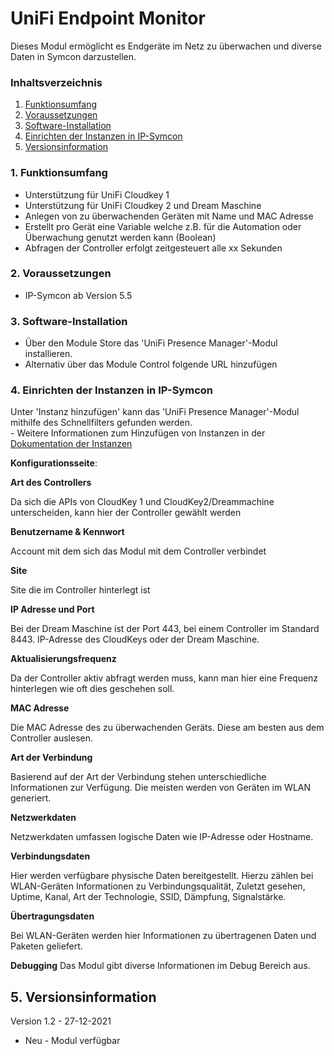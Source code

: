 # UniFi Endpoint Monitor
Dieses Modul ermöglicht es Endgeräte im Netz zu überwachen und diverse Daten in Symcon darzustellen.

### Inhaltsverzeichnis

1. [Funktionsumfang](#1-funktionsumfang)
2. [Voraussetzungen](#2-voraussetzungen)
3. [Software-Installation](#3-software-installation)
4. [Einrichten der Instanzen in IP-Symcon](#4-einrichten-der-instanzen-in-ip-symcon)
5. [Versionsinformation](#5-versionsinformation)

### 1. Funktionsumfang

* Unterstützung für UniFi Cloudkey 1
* Unterstützung für UniFi Cloudkey 2 und Dream Maschine
* Anlegen von zu überwachenden Geräten mit Name und MAC Adresse 
* Erstellt pro Gerät eine Variable welche z.B. für die Automation oder Überwachung genutzt werden kann (Boolean)
* Abfragen der Controller erfolgt zeitgesteuert alle xx Sekunden

### 2. Voraussetzungen

- IP-Symcon ab Version 5.5

### 3. Software-Installation

* Über den Module Store das 'UniFi Presence Manager'-Modul installieren.
* Alternativ über das Module Control folgende URL hinzufügen

### 4. Einrichten der Instanzen in IP-Symcon

 Unter 'Instanz hinzufügen' kann das 'UniFi Presence Manager'-Modul mithilfe des Schnellfilters gefunden werden.  
	- Weitere Informationen zum Hinzufügen von Instanzen in der [Dokumentation der Instanzen](https://www.symcon.de/service/dokumentation/konzepte/instanzen/#Instanz_hinzufügen)

__Konfigurationsseite__:

**Art des Controllers**

Da sich die APIs von CloudKey 1 und CloudKey2/Dreammachine unterscheiden, kann hier der Controller gewählt werden

**Benutzername & Kennwort**

Account mit dem sich das Modul mit dem Controller verbindet

**Site**

Site die im Controller hinterlegt ist 

**IP Adresse und Port**

Bei der Dream Maschine ist der Port 443, bei einem Controller im Standard 8443. IP-Adresse des CloudKeys oder der Dream Maschine.

**Aktualisierungsfrequenz**

Da der Controller aktiv abfragt werden muss, kann man hier eine Frequenz hinterlegen wie oft dies geschehen soll. 

**MAC Adresse**

Die MAC Adresse des zu überwachenden Geräts. Diese am besten aus dem Controller auslesen.

**Art der Verbindung**

Basierend auf der Art der Verbindung stehen unterschiedliche Informationen zur Verfügung. Die meisten werden von Geräten im WLAN generiert. 

**Netzwerkdaten**

Netzwerkdaten umfassen logische Daten wie IP-Adresse oder Hostname. 

**Verbindungsdaten**

Hier werden verfügbare physische Daten bereitgestellt. Hierzu zählen bei WLAN-Geräten Informationen zu Verbindungsqualität, Zuletzt gesehen, Uptime, Kanal, Art der Technologie, SSID, Dämpfung, Signalstärke. 

**Übertragungsdaten**

Bei WLAN-Geräten werden hier Informationen zu übertragenen Daten und Paketen geliefert.

**Debugging**
Das Modul gibt diverse Informationen im Debug Bereich aus. 

## 5. Versionsinformation

Version 1.2 - 27-12-2021
* Neu - Modul verfügbar

